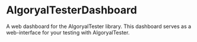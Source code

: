 # AlgoryalTesterDashboard
A web dashboard for the AlgoryalTester library. This dashboard serves as a web-interface for your testing with AlgoryalTester.
